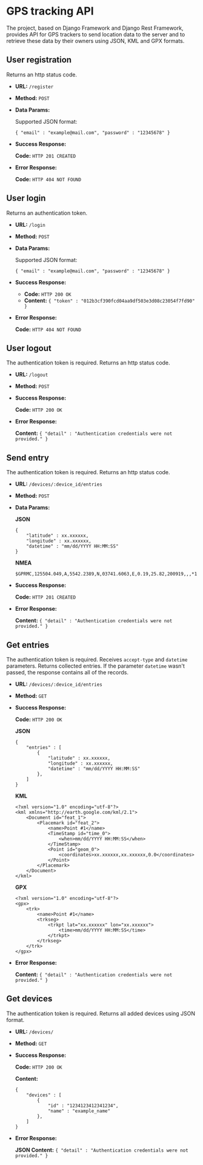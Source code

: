 # GPS tracking API

The project, based on Django Framework and Django Rest Framework, provides API for GPS trackers to send location data to the server and to retrieve these data by their owners using JSON, KML and GPX formats.

**User registration**
----
  Returns an http status code.

* **URL:** `/register`

* **Method:** `POST`
  
* **Data Params:**

  Supported JSON format:

  `{ "email" : "example@mail.com", "password" : "12345678" }`

* **Success Response:**

  **Code:** `HTTP 201 CREATED`
 
* **Error Response:**

  **Code:** `HTTP 404 NOT FOUND`

**User login**
----
  Returns an authentication token.

* **URL:** `/login`

* **Method:** `POST`
  
* **Data Params:**

  Supported JSON format:

  `{ "email" : "example@mail.com", "password" : "12345678" }`

* **Success Response:**

  * **Code:** `HTTP 200 OK`<br />
  * **Content:** `{ "token" : "012b3cf390fcd04aa9df503e3d08c23054f7fd90" }`
 
* **Error Response:**

  **Code:** `HTTP 404 NOT FOUND`

**User logout**
----
  The authentication token is required. Returns an http status code.

* **URL:** `/logout`

* **Method:** `POST`
  
* **Success Response:**

  **Code:** `HTTP 200 OK`
 
* **Error Response:**

  **Content:** `{ "detail" : "Authentication credentials were not provided." }`

**Send entry**
----
  The authentication token is required. Returns an http status code.

* **URL:** `/devices/:device_id/entries`

* **Method:** `POST`
  
* **Data Params:**

  **JSON**

  ```
  { 
      "latitude" : xx.xxxxxx, 
      "longitude" : xx.xxxxxx, 
      "datetime" : "mm/dd/YYYY HH:MM:SS" 
  }
  ```
  
  **NMEA**
  
  ```
  $GPRMC,125504.049,A,5542.2389,N,03741.6063,E,0.19,25.82,200919,,,*17
  ```

* **Success Response:**

  **Code:** `HTTP 201 CREATED`
 
* **Error Response:**

  **Content:** `{ "detail" : "Authentication credentials were not provided." }`
  
**Get entries**
----
  The authentication token is required. Receives `accept-type` and `datetime` parameters. Returns collected entries. If the parameter `datetime` wasn't passed, the response contains all of the records.

* **URL:** `/devices/:device_id/entries`

* **Method:** `GET`

* **Success Response:**

  **Code:** `HTTP 200 OK`
  
  **JSON**
  
  ```
  { 
      "entries" : [ 
          { 
              "latitude" : xx.xxxxxx, 
              "longitude" : xx.xxxxxx, 
              "datetime" : "mm/dd/YYYY HH:MM:SS" 
          }, 
      ]
  }
  ```
  
  **KML**
  
  ```
  <?xml version="1.0" encoding="utf-8"?>
  <kml xmlns="http://earth.google.com/kml/2.1">
      <Document id="feat_1">
          <Placemark id="feat_2">
              <name>Point #1</name>
              <TimeStamp id="time_0">
                  <when>mm/dd/YYYY HH:MM:SS</when>
              </TimeStamp>
              <Point id="geom_0">
                  <coordinates>xx.xxxxxx,xx.xxxxxx,0.0</coordinates>
              </Point>
          </Placemark>
      </Document>
  </kml>
  ```
  
  **GPX**
  
  ```
  <?xml version="1.0" encoding="utf-8"?>
  <gpx>
      <trk>
          <name>Point #1</name>
          <trkseg>
              <trkpt lat="xx.xxxxxx" lon="xx.xxxxxx">
                  <time>mm/dd/YYYY HH:MM:SS</time>
              </trkpt>
          </trkseg>
      </trk>
  </gpx>
  ```
  
 
* **Error Response:**

  **Content:** `{ "detail" : "Authentication credentials were not provided." }`
  
**Get devices**
----
  The authentication token is required. Returns all added devices using JSON format.

* **URL:** `/devices/`

* **Method:** `GET`

* **Success Response:**

  **Code:** `HTTP 200 OK`
  
  **Content:** 
  
  ```
  { 
      "devices" : [ 
          { 
              "id" : "1234123412341234", 
              "name" : "example_name"
          }, 
      ]
  }
  ```
 
* **Error Response:**

  **JSON Content:** `{ "detail" : "Authentication credentials were not provided." }`
